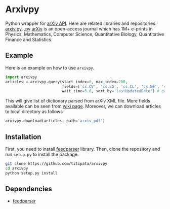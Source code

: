 # Arxivpy

Python wrapper for [arXiv API](http://arxiv.org/help/api/index).
Here are related libraries and repositories: [arxiv.py](https://github.com/lukasschwab/arxiv.py),
[.py](https://arxiv.org/help/api/examples/python_arXiv_parsing_example.txt)
[arXiv](http://arxiv.org/) is an open-access journal which has 1M+ e-prints in
Physics, Mathematics, Computer Science, Quantitative Biology,
Quantitative Finance and Statistics.

## Example

Here is an example on how to use `arxivpy`.

```python
import arxivpy
articles = arxivpy.query(start_index=0, max_index=200,
                         fields=['cs.CV', 'cs.LG', 'cs.CL', 'cs.NE', 'stat.ML'],
                         wait_time=5.0, sort_by='lastUpdatedDate') # grab 200 articles
```

This will give list of dictionary parsed from arXiv XML file.
More fields available can be seen from [wiki page](https://github.com/titipata/arxivpy/wiki).
Moreover, we can download articles to local directory as follows

```python
arxivpy.download(articles, path='arxiv_pdf')
```

## Installation

First, you need to install [feedparser](https://github.com/kurtmckee/feedparser) library.
Then, clone the repository and run `setup.py` to install the package.

```bash
git clone https://github.com/titipata/arxivpy
cd arxivpy
python setup.py install
```

## Dependencies

- [feedparser](https://github.com/kurtmckee/feedparser)
